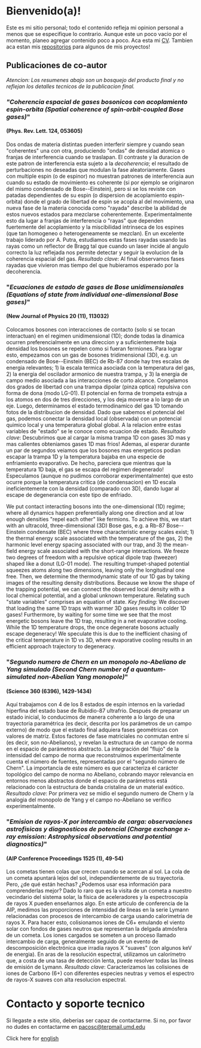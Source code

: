 # Bienvenido(a)!

Este es mi sitio personal; todo el contenido refleja mi opinion personal a menos que se especifique lo contrario. Aunque este un poco vacio por el momento, planeo agregar contenido poco a poco. Aca esta mi [CV](https://pacosalces.github.io/docs/salces_carcoba.pdf). Tambien aca estan mis [repositorios](https://github.com/pacosalces) para algunos de mis proyectos!

## Publicaciones de co-autor
_Atencion: Los resumenes abajo son un bosquejo del producto final y *no* reflejan los detalles tecnicos de la publicacion final._

### _"Coherencia espacial de gases bosonicos con acoplamiento espin-orbita (Spatial coherence of spin-orbit-coupled Bose gases)_"
#### (Phys. Rev. Lett. 124, 053605)
Dos ondas de materia distintas pueden interferir siempre y cuando sean "coherentes" una con otra, produciendo "ondas" de densidad atomica o franjas de interferencia cuando se traslapan. El contraste y la duracion de este patron de interferencia esta sujeto a la _decoherencia_; el resultado de perturbaciones no deseadas que modulan la fase aleatoriamente. Gases con multiple espin (o de espinor) no muestran patrones de interferencia aun cuando su estado de movimiento es coherente (si por ejemplo se originaron del mismo condensado de Bose--Einstein), pero si se los reviste con patadas dependientes de su espin (o dispersion de acoplamiento espin-orbita) donde el grado de libertad de espin se acopla al del movimiento, una nueva fase de la materia conocida como "rayada" describe la abilidad de estos nuevos estados para mezclarse coherentemente. Experimentalmente esto da lugar a franjas de interferencia o "rayas" que dependen fuertemente del acoplamiento y la miscibilidad intrinseca de los espines (que tan homogeneo o heterogeneamente se mezclan). En un excelente trabajo liderado por A. Putra, estudiamos estas fases rayadas usando las rayas como un reflector de Bragg tal que cuando un laser incide al angulo correcto la luz reflejada nos permite detectar y seguir la evolucion de la coherencia espacial del gas.
_Resultado clave_: Al final observamos fases rayadas que vivieron mas tiempo del que hubieramos esperado por la decoherencia.


### "_Ecuaciones de estado de gases de Bose unidimensionales (Equations of state from individual one-dimensional Bose gases)_" 
#### (New Journal of Physics 20 (11), 113032)
Colocamos bosones con interacciones de contacto (solo si se tocan interactuan) en el regimen unidimensional (1D); donde todas la dinamica ocurren preferencialmente en una direccion y a suficientemente baja densidad los bosones se repelen como si fueran fermiones. Para lograr esto, empezamos con un gas de bosones tridimensional (3D), e.g. un condensado de Bose--Einstein (BEC) de Rb-87 donde hay tres escalas de energia relevantes; 1) la escala termica asociada con la temperatura del gas, 2) la energia del oscilador armonico de nuestra trampa, y 3) la energia de campo medio asociada a las interacciones de corto alcance. Congelamos dos grados de libertad con una trampa dipolar (pinza optica) repulsiva con forma de dona (modo LG-01). El potencial en forma de trompeta estruja a los atomos en dos de tres direcciones, y los deja moverse a lo largo de un eje. Luego, determinamos el estado termodinamico del gas 1D tomando fotos de la distribucion de densidad. Dado que sabemos el potencial del gas, podemos conectar la densidad local (observada) con un potencial quimico local y una temperatura global global. A la relacion entre estas variables de "estado" se le conoce como ecuacion de estado.
_Resultado clave_: Descubrimos que al cargar la misma trampa 1D con gases 3D mas y mas calientes obteniamos gases 1D mas frios! Ademas, al esperar durante un par de segundos veiamos que los bosones mas energeticos podian escapar la trampa 1D y la temperatura bajaba en una especie de enfriamiento evaporativo. De hecho, pareciera que mientras que la temperatura 1D baja, el gas se escapa del regimen degenerado! Especulamos (aunque no pudimos corroborar experimentalmente) que esto ocurre porque la temperatura critica (de condensacion) en 1D escala ineficientemente con la densidad (comparado con 3D), dando lugar al escape de degenerancia con este tipo de enfriado.

We put contact interacting bosons into the one-dimensional (1D) regime; where all dynamics happen preferentially along one direction and at low enough densities "repel each other" like fermions. To achieve this, we start with an ultracold, three-dimensional (3D) Bose gas, e.g. a Rb-87 Bose--Einstein condensate (BEC) where three characteristic energy scales exist; 1) the thermal energy scale associated with the temperature of the gas, 2) the harmonic level energy spacing associated with our trap, and 3) the mean-field energy scale associated with the short-range interactions. We freeze two degrees of freedom with a repulsive optical dipole trap (tweezer) shaped like a donut (LG-01 mode). The resulting trumpet-shaped potential squeezes atoms along two dimensions, leaving only the longitudinal one free. Then, we determine the thermodynamic state of our 1D gas by taking images of the resulting density distributions. Because we know the shape of the trapping potential, we can connect the observed local density with a local chemical potential, and a global unknown temperature. Relating such "state variables" comprises an equation of state.
_Key finding_: We discover that loading the same 1D traps with warmer 3D gases results in colder 1D gases! Furthermore, by waiting for some time we see that the most energetic bosons leave the 1D trap, resulting in a net evaporative cooling. While the 1D temperature drops, the once degenerate bosons actually escape degeneracy! We speculate this is due to the inefficient chasing of the critical temperature in 1D vs 3D, where evaporative cooling results in an efficient approach trajectory to degeneracy.


### "_Segundo numero de Chern en un monopolo no-Abeliano de Yang simulado (Second Chern number of a quantum-simulated non-Abelian Yang monopole)_" 
#### (Science 360 (6396), 1429-1434)
Aquí trabajamos con 4 de los 8 estados de espín internos en la variedad hiperfina del estado base de Rubidio-87 ultrafrío. Después de preparar un estado inicial, lo conducimos de manera coherente a lo largo de una trayectoria paramétrica (es decir, descrita por los parámetros de un campo externo) de modo que el estado final adquiera fases geométricas con valores de matriz. Estos factores de fase matriciales no conmutan entre sí (es decir, son no-Abelianos), y revelan la estructura de un campo de norma en el espacio de parámetros abstracto. La integración del "flujo" de la intensidad del campo de norma que reconstruimos experimentalmente cuenta el número de fuentes, representadas por el "segundo número de Chern". La importancia de este número es que caracteriza el carácter topológico del campo de norma no Abeliano, cobrando mayor relevancia en entornos menos abstractos donde el espacio de parámetros está relacionado con la estructura de banda cristalina de un material exótico.
_Resultado clave_: Por primera vez se midio el segundo numero de Chern y la analogia del monopolo de Yang y el campo no-Abeliano se verifico experimentalmente.


### "_Emision de rayos-X por intercambio de carga: observaciones astrofisicas y diagnosticos de potencial (Charge exchange x-ray emission: Astrophysical observations and potential diagnostics)_"
#### (AIP Conference Proceedings 1525 (1), 49-54)
Los cometas tienen colas que crecen cuando se acercan al sol. La cola de un cometa apuntará lejos del sol, independientemente de su trayectoria. Pero, ¿de qué están hechas? ¿Podemos usar esa información para comprenderlas mejor? Dado lo raro que es la visita de un cometa a nuestro vecindario del sistema solar, la física de aceleradores y la espectroscopía de rayos X pueden enseñarnos algo. En este articulo de conferencia de la AIP, medimos las proporciones de intensidad de lineas en la serie Lymann relacionadas con procesos de intercambio de carga usando calorimetría de rayos X. Para hacer esto, colisionamos iones de C6+ emulando el viento solar con fondos de gases neutros que representan la delgada atmósfera de un cometa. Los iones cargados se someten a un proceso llamado intercambio de carga, generalmente seguido de un evento de descomposición electrónica que irradia rayos X "suaves" (con algunos keV de energia). En aras de la resolución espectral, utilizamos un calorímetro que, a costa de una tasa de detección lenta, puede resolver todas las líneas de emisión de Lymann.
_Resultado clave_: Caracterizamos las colisiones de iones de Carbono (6+) con diferentes especies neutras y vemos el espectro de rayos-X suaves con alta resolucion espectral. 

# Contacto y soporte tecnico
Si llegaste a este sitio, deberias ser capaz de contactarme. Si no, por favor no dudes en contactarme en pacosc@terpmail.umd.edu

Click here for [english](https://pacosalces.com/)
